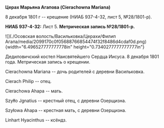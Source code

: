 **Церах Марьяна Агапова (Cierachowna Mariana)**

8 декабря 1801 г -- крещение (НИАБ 937-4-32, лист 5, №28/1801-р).

**НИАБ 937-4-32:** Лист 5. **Метрическая запись №28/1801-р.**

![](./Осовская волость/Васильковка/Церахи/Филип Агапа/media/2099170c0f05688766854474f32f8486d4cdaf0d.png){width="6.496527777777778in"
height="0.7340277777777777in"}

Дедиловичский костел Наисвятейшего Сердца Иисуса. 8 декабря 1801 года.
Метрическая запись о крещении.

Cierachowna Mariana -- дочь родителей с деревни Васильковка.

Cierach Philip -- отец.

Cierachowa Ahapa -- мать.

Szyłło Jgnatius -- крестный отец, с деревни Озерщизна.

Szyłowa Ahapa -- крестная мать, с деревни Озерщизна.

Linhart Hyacinthus -- ксёндз.
